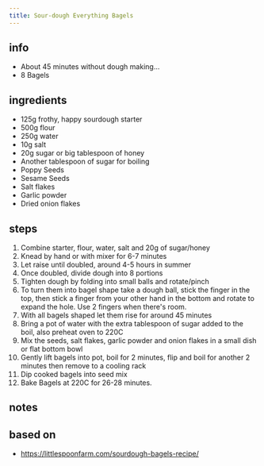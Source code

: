 ```yaml
---
title: Sour-dough Everything Bagels
---
```


## info  
* About 45 minutes without dough making...
* 8 Bagels

## ingredients
* 125g frothy, happy sourdough starter
* 500g flour
* 250g water
* 10g salt
* 20g sugar or big tablespoon of honey
* Another tablespoon of sugar for boiling
* Poppy Seeds
* Sesame Seeds
* Salt flakes
* Garlic powder
* Dried onion flakes


## steps  
1. Combine starter, flour, water, salt and 20g of sugar/honey
2. Knead by hand or with mixer for 6-7 minutes
3. Let raise until doubled, around 4-5 hours in summer
4. Once doubled, divide dough into 8 portions
5. Tighten dough by folding into small balls and rotate/pinch
6. To turn them into bagel shape take a dough ball, stick the finger in the top, then stick a finger from your other hand in the bottom and rotate to expand the hole. Use 2 fingers when there's room.
7. With all bagels shaped let them rise for around 45 minutes
8. Bring a pot of water with the extra tablespoon of sugar added to the boil, also preheat oven to 220C
9. Mix the seeds, salt flakes, garlic powder and onion flakes in a small dish or flat bottom bowl
10. Gently lift bagels into pot, boil for 2 minutes, flip and boil for another 2 minutes then remove to a cooling rack
11. Dip cooked bagels into seed mix
12. Bake Bagels at 220C for 26-28 minutes.

## notes  

## based on  
* https://littlespoonfarm.com/sourdough-bagels-recipe/
